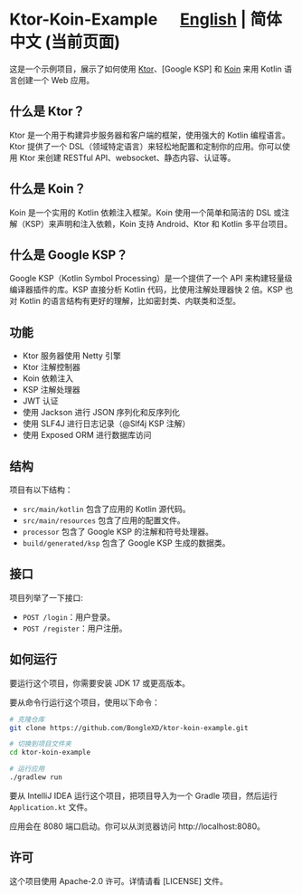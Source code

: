# Ktor-Koin-Example  &nbsp;&nbsp;&nbsp;&nbsp; [English](https://github.com/BongleXD/ktor-koin-example/tree/main)  |  简体中文 (当前页面)

这是一个示例项目，展示了如何使用 [Ktor](^1^)、[Google KSP] 和 [Koin](^2^) 来用 Kotlin 语言创建一个 Web 应用。

## 什么是 Ktor？

Ktor 是一个用于构建异步服务器和客户端的框架，使用强大的 Kotlin 编程语言。Ktor 提供了一个 DSL（领域特定语言）来轻松地配置和定制你的应用。你可以使用 Ktor 来创建 RESTful API、websocket、静态内容、认证等。

## 什么是 Koin？

Koin 是一个实用的 Kotlin 依赖注入框架。Koin 使用一个简单和简洁的 DSL 或注解（KSP）来声明和注入依赖，Koin 支持 Android、Ktor 和 Kotlin 多平台项目。

## 什么是 Google KSP？

Google KSP（Kotlin Symbol Processing）是一个提供了一个 API 来构建轻量级编译器插件的库。KSP 直接分析 Kotlin 代码，比使用注解处理器快 2 倍。KSP 也对 Kotlin 的语言结构有更好的理解，比如密封类、内联类和泛型。

## 功能

- Ktor 服务器使用 Netty 引擎
- Ktor 注解控制器
- Koin 依赖注入
- KSP 注解处理器
- JWT 认证
- 使用 Jackson 进行 JSON 序列化和反序列化
- 使用 SLF4J 进行日志记录（@Slf4j KSP 注解）
- 使用 Exposed ORM 进行数据库访问

## 结构

项目有以下结构：

- `src/main/kotlin` 包含了应用的 Kotlin 源代码。
- `src/main/resources` 包含了应用的配置文件。
- `processor` 包含了 Google KSP 的注解和符号处理器。
- `build/generated/ksp` 包含了 Google KSP 生成的数据类。

## 接口

项目列举了一下接口:

- `POST /login`：用户登录。
- `POST /register`：用户注册。

## 如何运行

要运行这个项目，你需要安装 JDK 17 或更高版本。

要从命令行运行这个项目，使用以下命令：

```bash
# 克隆仓库
git clone https://github.com/BongleXD/ktor-koin-example.git

# 切换到项目文件夹
cd ktor-koin-example

# 运行应用
./gradlew run
```

要从 IntelliJ IDEA 运行这个项目，把项目导入为一个 Gradle 项目，然后运行 `Application.kt` 文件。

应用会在 8080 端口启动。你可以从浏览器访问 http://localhost:8080。

## 许可

这个项目使用 Apache-2.0 许可。详情请看 [LICENSE] 文件。
